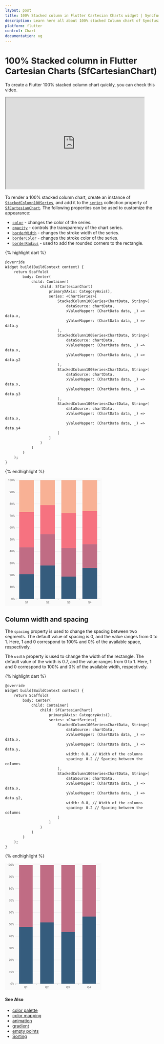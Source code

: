 ```yaml
---
layout: post
title: 100% Stacked column in Flutter Cartesian Charts widget | Syncfusion 
description: Learn here all about 100% stacked Column chart of Syncfusion Flutter Cartesian Charts (SfCartesianChart) widget and more.
platform: flutter
control: Chart
documentation: ug
---
```


# 100% Stacked column in Flutter Cartesian Charts (SfCartesianChart)

To create a Flutter 100% stacked column chart quickly, you can check this video.

<style>#flutter100stackedcolumnChartTutorial{width : 90% !important; height: 300px !important }</style>
<iframe id='flutter100stackedcolumnChartTutorial' src='https://www.youtube.com/embed/NCUDBD_ClHo'></iframe>

To render a 100% stacked column chart, create an instance of [`StackedColumn100Series`](https://pub.dev/documentation/syncfusion_flutter_charts/latest/charts/StackedColumnSeries-class.html), and add it to the [`series`](https://pub.dev/documentation/syncfusion_flutter_charts/latest/charts/XyDataSeries-class.html) collection property of [`SfCartesianChart`](https://pub.dev/documentation/syncfusion_flutter_charts/latest/charts/SfCartesianChart/SfCartesianChart.html). The following properties can be used to customize the appearance:

* [`color`](https://pub.dev/documentation/syncfusion_flutter_charts/latest/charts/CartesianSeries/color.html) - changes the color of the series.
* [`opacity`](https://pub.dev/documentation/syncfusion_flutter_charts/latest/charts/CartesianSeries/opacity.html) - controls the transparency of the chart series.
* [`borderWidth`](https://pub.dev/documentation/syncfusion_flutter_charts/latest/charts/CartesianSeries/borderWidth.html) - changes the stroke width of the series.
* [`borderColor`](https://pub.dev/documentation/syncfusion_flutter_charts/latest/charts/CartesianSeries/borderColor.html) - changes the stroke color of the series.
* [`borderRadius`](https://pub.dev/documentation/syncfusion_flutter_charts/latest/charts/StackedColumnSeries/borderRadius.html) -  used to add the rounded corners to the rectangle.

{% highlight dart %} 
    
    @override
    Widget build(BuildContext context) {
        return Scaffold(
            body: Center(
                child: Container(
                    child: SfCartesianChart(
                        primaryXAxis: CategoryAxis(),
                        series: <ChartSeries>[
                            StackedColumn100Series<ChartData, String>(
                                dataSource: chartData,
                                xValueMapper: (ChartData data, _) => data.x,
                                yValueMapper: (ChartData data, _) => data.y
                            ),
                            StackedColumn100Series<ChartData, String>(
                                dataSource: chartData,
                                xValueMapper: (ChartData data, _) => data.x,
                                yValueMapper: (ChartData data, _) => data.y2
                            ),
                            StackedColumn100Series<ChartData, String>(
                                dataSource: chartData,
                                xValueMapper: (ChartData data, _) => data.x,
                                yValueMapper: (ChartData data, _) => data.y3
                            ),
                            StackedColumn100Series<ChartData, String>(
                                dataSource: chartData,
                                xValueMapper: (ChartData data, _) => data.x,
                                yValueMapper: (ChartData data, _) => data.y4
                            )
                        ]
                    )
                )      
            )
        );
    }

{% endhighlight %}

![Stacked 100 column chart](cartesian-chart-types-images/stacked_column_100.png)

## Column width and spacing

The `spacing` property is used to change the spacing between two segments. The default value of spacing is 0, and the value ranges from 0 to 1. Here, 1 and 0 correspond to 100% and 0% of the available space, respectively.

The `width` property is used to change the width of the rectangle. The default value of the width is 0.7, and the value ranges from 0 to 1. Here, 1 and 0 correspond to 100% and 0% of the available width, respectively.

{% highlight dart %} 
    
    @override
    Widget build(BuildContext context) {
        return Scaffold(
            body: Center(
                child: Container(
                    child: SfCartesianChart(
                        primaryXAxis: CategoryAxis(),
                        series: <ChartSeries>[
                            StackedColumn100Series<ChartData, String>(
                                dataSource: chartData,
                                xValueMapper: (ChartData data, _) => data.x,
                                yValueMapper: (ChartData data, _) => data.y,
                                width: 0.8, // Width of the columns
                                spacing: 0.2 // Spacing between the columns
                            ),
                            StackedColumn100Series<ChartData, String>(
                                dataSource: chartData,
                                xValueMapper: (ChartData data, _) => data.x,
                                yValueMapper: (ChartData data, _) => data.y2,
                                width: 0.8, // Width of the columns
                                spacing: 0.2 // Spacing between the columns
                            )
                        ]
                    )
                )   
            )
        );
    }

{% endhighlight %}

![Stacked 100 column width and spacing](cartesian-chart-types-images/stacked_column_100_size.png)

#### See Also

 * [color palette](./cartesian-charts/series-customization#color-palette) 
 * [color mapping](./cartesian-charts/series-customization#color-mapping-for-data-points)
 * [animation](./cartesian-charts/series-customization#animation)
 * [gradient](./cartesian-charts/series-customization#gradient-fill)
 * [empty points](./cartesian-charts/series-customization#empty-points)
 * [Sorting](./cartesian-charts/series-customization##sorting)